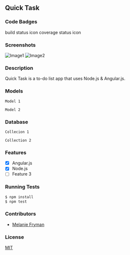## Quick Task
### Code Badges
build status icon
coverage status icon

### Screenshots
![Image1](https://raw.githubusercontent.com/nss-cohort-2014-06-07/express-template/master/docs/screenshots/one.jpg)
![Image2](https://raw.githubusercontent.com/nss-cohort-2014-06-07/express-template/master/docs/screenshots/two.jpg)

### Description
Quick Task is a to-do list app that uses Node.js & Angular.js.

### Models
```
Model 1
```

```
Model 2
```

### Database
```
Collecion 1
```

```
Collection 2
```

### Features
- [x] Angular.js
- [x] Node.js
- [ ] Feature 3

### Running Tests
```bash
$ npm install
$ npm test
```

### Contributors
- [Melanie Fryman](https://github.com/mlfryman)

### License
[MIT](LICENSE)

